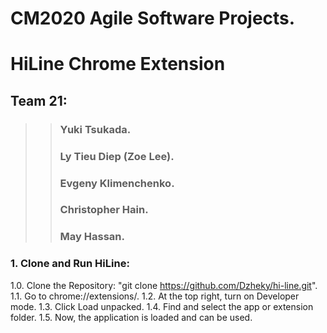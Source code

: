 # CM2020 Agile Software Projects.

# HiLine Chrome Extension

## Team 21:
>> ### Yuki Tsukada.
>> ### Ly Tieu Diep (Zoe Lee).
>> ### Evgeny Klimenchenko.
>> ### Christopher Hain.
>> ### May Hassan.

### 1. Clone and Run HiLine:

1.0. Clone the Repository: "git clone https://github.com/Dzheky/hi-line.git".
1.1. Go to chrome://extensions/.
1.2. At the top right, turn on Developer mode.
1.3. Click Load unpacked.
1.4. Find and select the app or extension folder.
1.5. Now, the application is loaded and can be used.